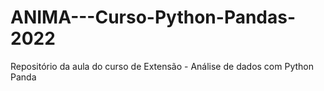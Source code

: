 # ANIMA---Curso-Python-Pandas-2022
Repositório da aula do curso de Extensão - Análise de dados com Python Panda
